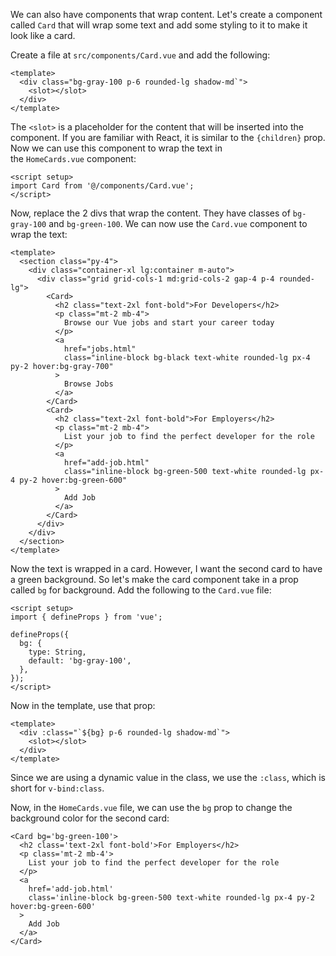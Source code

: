 We can also have components that wrap content. Let's create a component called `Card` that will wrap some text and add some styling to it to make it look like a card.

Create a file at `src/components/Card.vue` and add the following:

```
<template>
  <div class="bg-gray-100 p-6 rounded-lg shadow-md`">
    <slot></slot>
  </div>
</template>
```

The `<slot>` is a placeholder for the content that will be inserted into the component. If you are familiar with React, it is similar to the `{children}` prop. Now we can use this component to wrap the text in the `HomeCards.vue` component:

```
<script setup>
import Card from '@/components/Card.vue';
</script>
```

Now, replace the 2 divs that wrap the content. They have classes of `bg-gray-100` and `bg-green-100`. We can now use the `Card.vue` component to wrap the text:

```
<template>
  <section class="py-4">
    <div class="container-xl lg:container m-auto">
      <div class="grid grid-cols-1 md:grid-cols-2 gap-4 p-4 rounded-lg">
        <Card>
          <h2 class="text-2xl font-bold">For Developers</h2>
          <p class="mt-2 mb-4">
            Browse our Vue jobs and start your career today
          </p>
          <a
            href="jobs.html"
            class="inline-block bg-black text-white rounded-lg px-4 py-2 hover:bg-gray-700"
          >
            Browse Jobs
          </a>
        </Card>
        <Card>
          <h2 class="text-2xl font-bold">For Employers</h2>
          <p class="mt-2 mb-4">
            List your job to find the perfect developer for the role
          </p>
          <a
            href="add-job.html"
            class="inline-block bg-green-500 text-white rounded-lg px-4 py-2 hover:bg-green-600"
          >
            Add Job
          </a>
        </Card>
      </div>
    </div>
  </section>
</template>
```

Now the text is wrapped in a card. However, I want the second card to have a green background. So let's make the card component take in a prop called `bg` for background. Add the following to the `Card.vue` file:

```
<script setup>
import { defineProps } from 'vue';

defineProps({
  bg: {
    type: String,
    default: 'bg-gray-100',
  },
});
</script>
```

Now in the template, use that prop:

```
<template>
  <div :class="`${bg} p-6 rounded-lg shadow-md`">
    <slot></slot>
  </div>
</template>
```

Since we are using a dynamic value in the class, we use the `:class`, which is short for `v-bind:class`.

Now, in the `HomeCards.vue` file, we can use the `bg` prop to change the background color for the second card:

```
<Card bg='bg-green-100'>
  <h2 class='text-2xl font-bold'>For Employers</h2>
  <p class='mt-2 mb-4'>
    List your job to find the perfect developer for the role
  </p>
  <a
    href='add-job.html'
    class='inline-block bg-green-500 text-white rounded-lg px-4 py-2 hover:bg-green-600'
  >
    Add Job
  </a>
</Card>
```